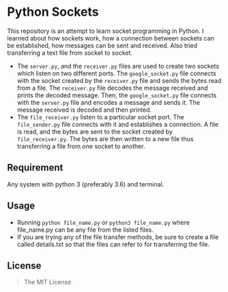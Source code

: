# Python Sockets

This repository is an attempt to learn socket programming in Python. I learned about how sockets work, how a connection between sockets can be established, how messages can be sent and received. Also tried transferring a text file from socket to socket.

- The ```server.py```, and the ```receiver.py``` files are used to create two sockets which listen on two different ports. The  ```google_socket.py``` file connects with the socket created by the ```receiver.py``` file and sends the bytes read from a file. The ```receiver.py``` file decodes the message received and prints the decoded message. Then, the ```google_socket.py``` file connects with the ```server.py``` file and encodes a message and sends it. The message received is decoded and then printed.
- The ```file_receiver.py``` listen to a particular socket port. The ```file_sender.py``` file connects with it and establishes a connection. A file is read, and the bytes are sent to the socket created by ```file_receiver.py```. The bytes are then written to a new file thus transferring a file from one socket to another.

## Requirement
Any system with python 3 (preferably 3.6) and terminal.

## Usage
- Running ```python file_name.py``` or ```python3 file_name.py``` where file_name.py can be any file from the listed files.
- If you are trying any of the file transfer methods, be sure to create a file called details.txt so that the files can refer to for transferring the file.

## License
> The MIT License